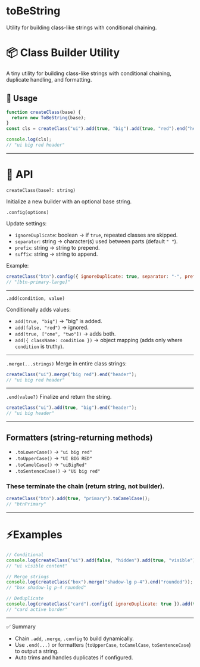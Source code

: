 # toBeString
Utility for building class-like strings with conditional chaining.

# 📦 Class Builder Utility

A tiny utility for building class-like strings with conditional chaining, duplicate handling, and formatting.

## 🚀 Usage

```js
function createClass(base) {
  return new ToBeString(base);
}
const cls = createClass("ui").add(true, "big").add(true, "red").end("header");

console.log(cls);
// "ui big red header"
```

---

# 🔧 API

`createClass(base?: string)`

Initialize a new builder with an optional base string.

`.config(options)`

Update settings:

- `ignoreDuplicate`: boolean → if `true`, repeated classes are skipped.
- `separator`: string → character(s) used between parts (default `" "`).
- `prefix`: string → string to prepend.
- `suffix`: string → string to append.

Example:

```js
createClass("btn").config({ ignoreDuplicate: true, separator: "-", prefix: "[", suffix: "]" }).add(true, "primary").end("large");
// "[btn-primary-large]"
```

---

`.add(condition, value)`

Conditionally adds values:

- `add(true, "big")` → "big" is added.
- `add(false, "red")` → ignored.
- `add(true, ["one", "two"])` → adds both.
- `add({ className: condition })` → object mapping (adds only where `condition` is truthy).

---

`.merge(...strings)`
Merge in entire class strings:

```js
createClass("ui").merge("big red").end("header");
// "ui big red header"
```

---

`.end(value?)`
Finalize and return the string.

```js
createClass("ui").add(true, "big").end("header");
// "ui big header"
```

---

## Formatters (string-returning methods)

- `.toLowerCase()` → `"ui big red"`
- `.toUpperCase()` → `"UI BIG RED"`
- `.toCamelCase()` → `"uiBigRed"`
- `.toSentenceCase()` → `"Ui big red"`

### These terminate the chain (return string, not builder).

```js
createClass("btn").add(true, "primary").toCamelCase();
// "btnPrimary"
```

---

# ⚡Examples

```js
// Conditional
console.log(createClass("ui").add(false, "hidden").add(true, "visible").end("content"));
// "ui visible content"

// Merge strings
console.log(createClass("box").merge("shadow-lg p-4").end("rounded"));
// "box shadow-lg p-4 rounded"

// Deduplicate
console.log(createClass("card").config({ ignoreDuplicate: true }).add(true, "active").add(true, "active").end("border"));
// "card active border"
```

---

✅ Summary

- Chain `.add`, `.merge`, `.config` to build dynamically.
- Use `.end(...)` or formatters (`toUpperCase`, `toCamelCase`, `toSentenceCase`) to output a string.
- Auto trims and handles duplicates if configured.

